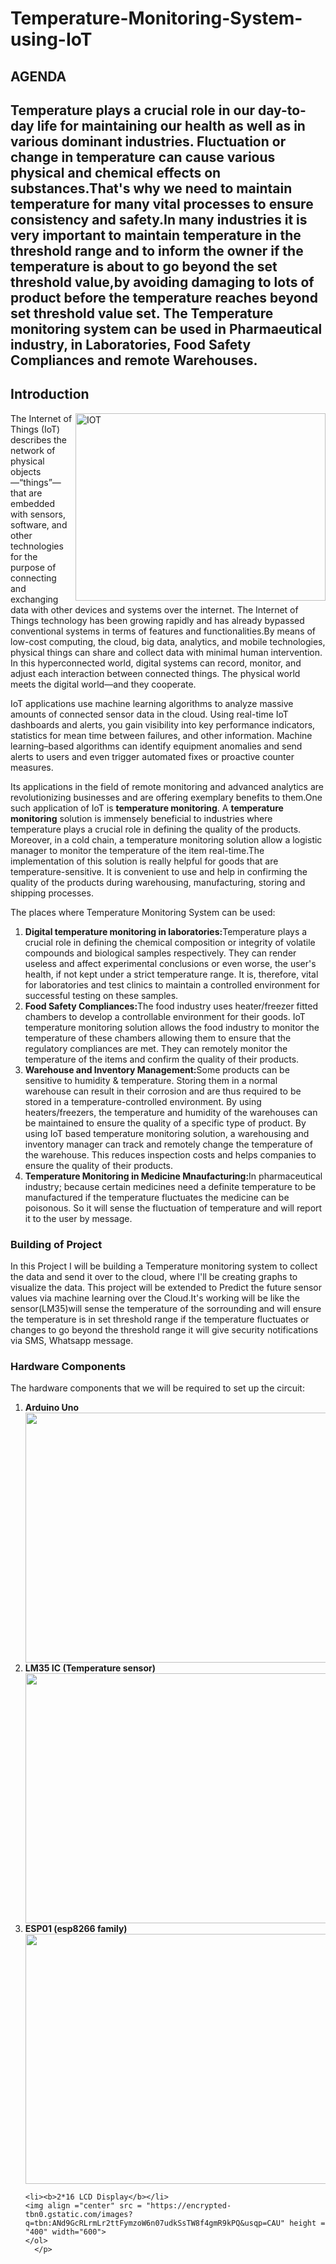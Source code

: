 # Temperature-Monitoring-System-using-IoT
<h2>AGENDA<h2>
  <p>Temperature plays a crucial role in our day-to-day life for maintaining our health as well as in various dominant industries. Fluctuation or change in temperature can cause various physical and chemical effects on substances.That's why we need to maintain temperature for many vital processes to ensure consistency and safety.In many industries it is very important to maintain temperature in the threshold range and to inform the owner if the temperature is about to go beyond the set threshold value,by avoiding damaging to lots of product before the temperature reaches beyond set threshold value set. The Temperature monitoring system can be used in Pharmaeutical industry, in Laboratories, Food Safety Compliances and remote Warehouses.

</p>
<h2>Introduction</h2>
  <img align = "right" src = "https://encrypted-tbn0.gstatic.com/images?q=tbn:ANd9GcSVdVSFLhVXxNibetevRfxOsEKuu1Fzt_oFhy1QuB6llxUUrwv-7RCbXcadt34YwZy04W8&usqp=CAU" alt ="IOT" height = "300" width = "400">
<p>The Internet of Things (IoT) describes the network of physical objects—“things”—that are embedded with sensors, software, and other technologies for the purpose of connecting and exchanging data with other devices and systems over the internet. The Internet of Things technology has been growing rapidly and has already bypassed conventional systems in terms of features and functionalities.By means of low-cost computing, the cloud, big data, analytics, and mobile technologies, physical things can share and collect data with minimal human intervention. In this hyperconnected world, digital systems can record, monitor, and adjust each interaction between connected things. The physical world meets the digital world—and they cooperate.</p>
  
  <div>
  <p>
 IoT applications use machine learning algorithms to analyze massive amounts of connected sensor data in the cloud. Using real-time IoT dashboards and alerts, you gain visibility into key performance indicators, statistics for mean time between failures, and other information. Machine learning–based algorithms can identify equipment anomalies and send alerts to users and even trigger automated fixes or proactive counter measures.
 </p>
 </div>
 <div>
 <p>
Its applications in the field of remote monitoring and advanced analytics are revolutionizing businesses and are offering exemplary benefits to them.One such application of IoT is <b>temperature monitoring</b>. A <b>temperature monitoring</b> solution is immensely beneficial to industries where temperature plays a crucial role in defining the quality of the products. Moreover, in a cold chain, a temperature monitoring solution allow a logistic manager to monitor the temperature of the item  real-time.The implementation of this solution is really helpful for goods that are temperature-sensitive. It is convenient to use and help in confirming the quality of the products during warehousing, manufacturing, storing and shipping processes.
  </p>
 </div>

  <p>The places where Temperature Monitoring System can be used:
  <ol>
   <li><b>Digital temperature monitoring in laboratories:</b>Temperature plays a crucial role in defining the chemical composition or integrity of volatile compounds and biological samples respectively. They can render useless and affect experimental conclusions or even worse, the user's health, if not kept under a strict temperature range. It is, therefore, vital for laboratories and test clinics to maintain a controlled environment for successful testing on these samples.      </li>
   <li><b>Food Safety Compliances:</b>The food industry  uses heater/freezer fitted chambers to develop a controllable environment for their goods. IoT temperature monitoring solution allows the food industry to monitor the temperature of these chambers allowing them to ensure that the regulatory compliances are met. They can remotely monitor the temperature of the items and confirm the quality of their products.</li>
   <li><b>Warehouse and Inventory Management:</b>Some products can be sensitive to humidity & temperature. Storing them in a normal warehouse can result in their corrosion and are thus required to be stored in a temperature-controlled environment. By using heaters/freezers, the temperature and humidity of the warehouses can be maintained to ensure the quality of a specific type of product. By using IoT based temperature monitoring solution, a warehousing and inventory manager can track and remotely change the temperature of the warehouse. This reduces inspection costs and helps companies to ensure the quality of their products.</li>
    <li><b>Temperature Monitoring in Medicine Mnaufacturing:</b>In pharmaceutical industry; because certain medicines need a definite temperature to be manufactured if the temperature fluctuates the medicine can be poisonous. So it will sense the fluctuation of temperature and will report it to the user by message.</li>
 
  </ol>
  <div>
  <h3>Building of Project</h3>
    <p>In this Project I will be building a Temperature monitoring system to collect the data and send it over to the cloud, where I'll be creating graphs to visualize the data. This project will be extended to Predict the future sensor values via machine learning over the  Cloud.It's working will be like the sensor(LM35)will sense the temperature of the sorrounding and will ensure the temperature is in set threshold range if the temperature fluctuates or changes to go beyond the threshold range it will give security notifications via SMS, Whatsapp message.</p>
    
  </div>
  <div>
    <h3>Hardware Components</h3>
    <p>The hardware components that we will be required to set up the circuit:
    <ol>
      <li><b>Arduino Uno</b></li>
      <img align ="center" src= "https://encrypted-tbn0.gstatic.com/images?q=tbn:ANd9GcTELOL3O3nBIIOK5wrPXE-B8br_Tfwd5c9-gQ&usqp=CAU" height ="400" width = "600">
      <li><b>LM35 IC (Temperature sensor)</b></li>
      <img align = "center" src = "https://encrypted-tbn0.gstatic.com/images?q=tbn:ANd9GcRIe7MenSVxwMzhWFQQQrqyw2DPxo9dAJT5wQ&usqp=CAU" height = "400" width="600">
      <li><b>ESP01 (esp8266 family)</b></li>
      <img align ="center" src = "https://encrypted-tbn0.gstatic.com/images?q=tbn:ANd9GcRifwL0wro68Rmx45OHOS-ycavab384Z2Dquw&usqp=CAU" height = "400" width="600">
    
    <li><b>2*16 LCD Display</b></li>
    <img align ="center" src = "https://encrypted-tbn0.gstatic.com/images?q=tbn:ANd9GcRLrmLr2ttFymzoW6n07udkSsTW8f4gmR9kPQ&usqp=CAU" height = "400" width="600">
    </ol>
      </p>
  </div>
  



